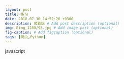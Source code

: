 ```yaml
---
layout: post
title: 练习
date: 2018-07-30 14:52:20 +0300
description: 爬着玩 # Add post description (optional)
img: Bing_1280/93.jpg # Add image post (optional)
fig-caption: # Add figcaption (optional)
tags: [爬虫,Python]
---
```

javascript